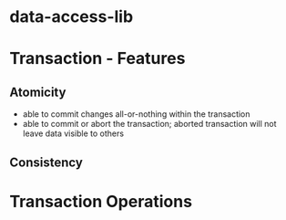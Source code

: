 # data-access-lib

Transaction - Features
======================

Atomicity
---------
* able to commit changes all-or-nothing within the transaction
* able to commit or abort the transaction; aborted transaction will not leave data visible to others

Consistency
-----------





Transaction Operations
======================
